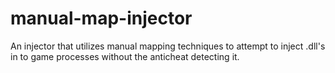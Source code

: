 # manual-map-injector
An injector that utilizes manual mapping techniques to attempt to inject .dll's in to game processes without the anticheat detecting it.
